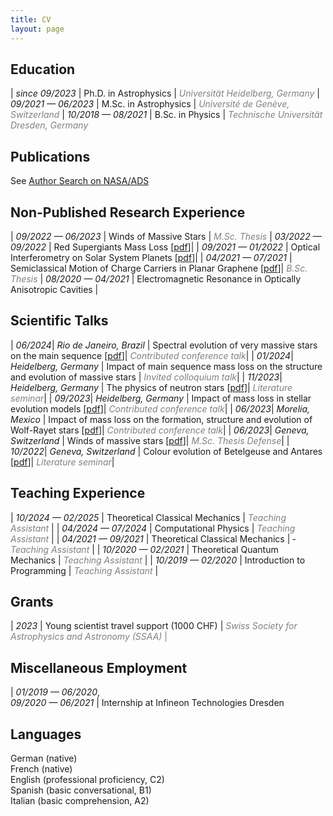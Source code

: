 ```yaml
---
title: CV
layout: page
---
```


## Education

| <span class="text-accent">*since 09/2023*</span> | Ph.D. in Astrophysics | <span style="color:gray">*Universität Heidelberg, Germany*</span>
| <span class="text-accent">*09/2021 — 06/2023*</span> | M.Sc. in Astrophysics | <span style="color:gray">*Université de Genève, Switzerland*</span>
| <span class="text-accent">*10/2018 — 08/2021*</span> | B.Sc. in Physics | <span style="color:gray">*Technische Universität Dresden, Germany*</span>

## Publications

See [Author Search on NASA/ADS](https://ui.adsabs.harvard.edu/search/fq=%7B!type%3Daqp%20v%3D%24fq_database%7D&fq_database=(database%3Aastronomy%20OR%20database%3Aphysics)&p_=0&q=%20author%3A%22Josiek%2C%20J%22&sort=date%20desc%2C%20bibcode%20desc)

## Non-Published Research Experience

| <span class="text-accent">*09/2022 — 06/2023*</span> | Winds of Massive Stars | <span style="color:gray">*M.Sc. Thesis*</span>
| <span class="text-accent">*03/2022 — 09/2022*</span> | Red Supergiants Mass Loss <span class="small-text">[[pdf](https://jorisjosiek.com/assets/documents/RSG-Mass-Loss-Report.pdf)]</span>|
| <span class="text-accent">*09/2021 — 01/2022*</span> | Optical Interferometry on Solar System Planets <span class="small-text">[[pdf](https://jorisjosiek.com/assets/documents/Optical-Interferometry-Solar-System-Planets-Report.pdf)]</span>|
| <span class="text-accent">*04/2021 — 07/2021*</span> | Semiclassical Motion of Charge Carriers in Planar Graphene <span class="small-text">[[pdf](https://jorisjosiek.com/assets/documents/Charge-Carriers-Graphene-Thesis.pdf)]</span>| <span style="color:gray">*B.Sc. Thesis*</span>
| <span class="text-accent">*08/2020 — 04/2021*</span> | Electromagnetic Resonance in Optically Anisotropic Cavities |

## Scientific Talks

| <span class="text-accent">*06/2024*</span>| *Rio de Janeiro, Brazil* | Spectral evolution of very massive stars on the main sequence <span class="small-text">[[pdf](https://jorisjosiek.com/assets/documents/202406-Talk.pdf)]</span>| <span style="color:gray">*Contributed conference talk*</span>|
| <span class="text-accent">*01/2024*</span>| *Heidelberg, Germany* | Impact of main sequence mass loss on the structure and evolution of massive stars | <span style="color:gray">*Invited colloquium talk*</span>|
| <span class="text-accent">*11/2023*</span>| *Heidelberg, Germany* | The physics of neutron stars <span class="small-text">[[pdf](https://jorisjosiek.com/assets/documents/202311-JournalTalk.pdf)]</span>| <span style="color:gray">*Literature seminar*</span>|
| <span class="text-accent">*09/2023*</span>| *Heidelberg, Germany* | Impact of mass loss in stellar evolution models <span class="small-text">[[pdf](https://jorisjosiek.com/assets/documents/202309-Talk.pdf)]</span>| <span style="color:gray">*Contributed conference talk*</span>|
| <span class="text-accent">*06/2023*</span>| *Morelia, Mexico* | Impact of mass loss on the formation, structure and evolution of Wolf-Rayet stars <span class="small-text">[[pdf](https://jorisjosiek.com/assets/documents/202306-Talk.pdf)]</span>| <span style="color:gray">*Contributed conference talk*</span>|
| <span class="text-accent">*06/2023*</span>| *Geneva, Switzerland* | Winds of massive stars <span class="small-text">[[pdf](https://jorisjosiek.com/assets/documents/MSC-Defense.pdf)]</span>| <span style="color:gray">*M.Sc. Thesis Defense*</span>|
| <span class="text-accent">*10/2022*</span>| *Geneva, Switzerland* | Colour evolution of Betelgeuse and Antares <span class="small-text">[[pdf](https://jorisjosiek.com/assets/documents/202210-JournalTalk.pdf)]</span>| <span style="color:gray">*Literature seminar*</span>|

## Teaching Experience

| <span class="text-accent">*10/2024 — 02/2025*</span> | Theoretical Classical Mechanics | <span style="color:gray">*Teaching Assistant*</span> |
| <span class="text-accent">*04/2024 — 07/2024*</span> | Computational Physics | <span style="color:gray">*Teaching Assistant*</span> |
| <span class="text-accent">*04/2021 — 09/2021*</span> | Theoretical Classical Mechanics | ­<span style="color:gray">*Teaching Assistant*</span> |
| <span class="text-accent">*10/2020 — 02/2021*</span> | Theoretical Quantum Mechanics | ­<span style="color:gray">*Teaching Assistant*</span> |
| <span class="text-accent">*10/2019 — 02/2020*</span> | Introduction to Programming | ­<span style="color:gray">*Teaching Assistant*</span> |

## Grants

| <span class="text-accent">*2023*</span> | Young scientist travel support (1000 CHF) | <span style="color:gray">*Swiss Society for Astrophysics and Astronomy (SSAA)* |

## Miscellaneous Employment

| <span class="text-accent">*01/2019 — 06/2020*,</span> <br> <span class="text-accent">*09/2020 — 06/2021*</span> | Internship at Infineon Technologies Dresden

## Languages

<span class="text-accent">German</span> (native) <br>
<span class="text-accent">French</span> (native) <br>
<span class="text-accent">English</span> (professional proficiency, C2) <br>
<span class="text-accent">Spanish</span> (basic conversational, B1) <br>
<span class="text-accent">Italian</span> (basic comprehension, A2)


<br><br><br><br><br><br><br><br><br><br><br><br><br><br><br><br><br><br><br><br><br><br><br><br><br><br><br><br>
